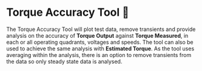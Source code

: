 # Torque Accuracy Tool 🎯
The Torque Accuracy Tool will plot test data, remove transients and provide analysis on the accuracy of **Torque Output** against **Torque Measured**, in each or all operating quadrants, voltages and speeds.
The tool can also be used to achieve the same analysis with **Estimated Torque**.
As the tool uses averaging within the analysis, there is an option to remove transients from the data so only steady state data is analysed.
